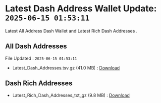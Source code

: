 # Latest Dash Address Wallet Update: `2025-06-15 01:53:11`

Latest All Address Dash Wallet and Latest Rich Dash Addresses .

## All Dash Addresses

File Updated : `2025-06-15 01:53:11`

- Latest_Dash_Addresses.tsv.gz (41.0 MB) : [Download](https://github.com/Pymmdrza/Rich-Address-Wallet/releases/tag/Dash)

## Dash Rich Addresses

- Latest_Rich_Dash_Addresses_txt_gz (9.8 MB) : [Download](https://github.com/Pymmdrza/Rich-Address-Wallet/releases/tag/Dash)
